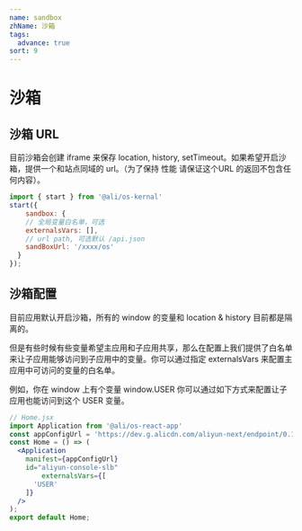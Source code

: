 ```yaml
---
name: sandbox
zhName: 沙箱
tags: 
  advance: true
sort: 9
---
```


# 沙箱

## 沙箱 URL

目前沙箱会创建 iframe 来保存 location, history, setTimeout。如果希望开启沙箱，提供一个和站点同域的 url。（为了保持 性能 请保证这个URL 的返回不包含任何内容）。

```jsx
import { start } from '@ali/os-kernal'
start({
    sandbox: {
    // 全局变量白名单，可选
    externalsVars: [],
    // url path, 可选默认 /api.json
    sandBoxUrl: '/xxxx/os'
  }
});
```

## 沙箱配置

目前应用默认开启沙箱，所有的 window 的变量和 location & history 目前都是隔离的。

但是有些时候有些变量希望主应用和子应用共享，那么在配置上我们提供了白名单来让子应用能够访问到子应用中的变量。你可以通过指定 externalsVars 来配置主应用中可访问的变量的白名单。

例如，你在 window 上有个变量 window.USER 你可以通过如下方式来配置让子应用也能访问到这个 USER  变量。

```jsx
// Home.jsx
import Application from '@ali/os-react-app'
const appConfigUrl = 'https://dev.g.alicdn.com/aliyun-next/endpoint/0.1.0/endpoint.manifest.json';
const Home = () => (
  <Application
    manifest={appConfigUrl}
    id="aliyun-console-slb"
        externalsVars={[
      'USER'      
    ]}
  />
);
export default Home;
```
